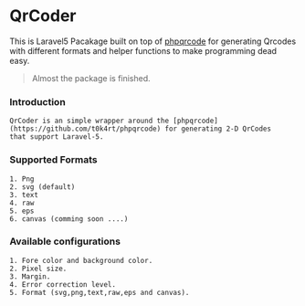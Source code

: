 # QrCoder
This is Laravel5 Pacakage built on top of [phpqrcode](https://github.com/t0k4rt/phpqrcode) for generating Qrcodes with different formats and helper functions to make programming dead easy.

>Almost the package is finished.

### Introduction
    QrCoder is an simple wrapper around the [phpqrcode](https://github.com/t0k4rt/phpqrcode) for generating 2-D QrCodes
    that support Laravel-5.
    
### Supported Formats
    1. Png
    2. svg (default)
    3. text
    4. raw
    5. eps
    6. canvas (comming soon ....)
    
### Available configurations
    1. Fore color and background color.
    2. Pixel size.
    3. Margin.
    4. Error correction level.
    5. Format (svg,png,text,raw,eps and canvas).

    
    
